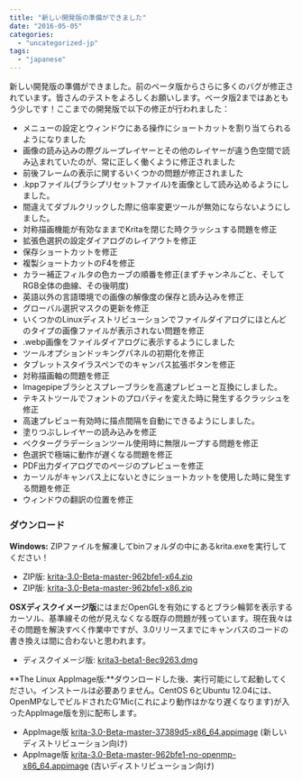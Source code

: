 ```yaml
---
title: "新しい開発版の準備ができました"
date: "2016-05-05"
categories: 
  - "uncategorized-jp"
tags: 
  - "japanese"
---
```


新しい開発版の準備ができました。前のベータ版からさらに多くのバグが修正されています。皆さんのテストをよろしくお願いします。ベータ版2まではあともう少しです！ここまでの開発版で以下の修正が行われました：

- メニューの設定とウィンドウにある操作にショートカットを割り当てられるようになりました
- 画像の読み込みの際グループレイヤーとその他のレイヤーが違う色空間で読み込まれていたのが、常に正しく働くように修正されました
- 前後フレームの表示に関するいくつかの問題が修正されました
- .kppファイル(ブラシプリセットファイル)を画像として読み込めるようにしました。
- 間違えてダブルクリックした際に倍率変更ツールが無効にならないようにしました。
- 対称描画機能が有効なままでKritaを閉じた時クラッシュする問題を修正
- 拡張色選択の設定ダイアログのレイアウトを修正
- 保存ショートカットを修正
- 複製ショートカットのF4を修正
- カラー補正フィルタの色カーブの順番を修正(まずチャンネルごと、そしてRGB全体の曲線、その後明度)
- 英語以外の言語環境での画像の解像度の保存と読み込みを修正
- グローバル選択マスクの更新を修正
- いくつかのLinuxディストリビューションでファイルダイアログにほとんどのタイプの画像ファイルが表示されない問題を修正
- .webp画像をファイルダイアログに表示するようにしました
- ツールオプションドッキングパネルの初期化を修正
- タブレットスタイラスペンでのキャンバス拡張ボタンを修正
- 対称描画軸の問題を修正
- Imagepipeブラシとスプレーブラシを高速プレビューと互換にしました。
- テキストツールでフォントのプロパティを変えた時に発生するクラッシュを修正
- 高速プレビュー有効時に描点間隔を自動にできるようにしました。
- 塗りつぶしレイヤーの読み込みを修正
- ベクターグラデーションツール使用時に無限ループする問題を修正
- 色選択で極端に動作が遅くなる問題を修正
- PDF出力ダイアログでのページのプレビューを修正
- カーソルがキャンバス上にないときにショートカットを使用した時に発生する問題を修正
- ウィンドウの翻訳の位置を修正

### ダウンロード

**Windows:** ZIPファイルを解凍してbinフォルダの中にあるkrita.exeを実行してください！

- ZIP版: [krita-3.0-Beta-master-962bfe1-x64.zip](http://files.kde.org/krita/3/windows/devbuilds/krita-3.0-Beta-master-962bfe1-x64.zip)
- ZIP版: [krita-3.0-Beta-master-962bfe1-x86.zip](http://files.kde.org/krita/3/windows/devbuilds/krita-3.0-Beta-master-962bfe1-x86.zip)

**OSXディスクイメージ版**にはまだOpenGLを有効にするとブラシ輪郭を表示するカーソル、基準線その他が見えなくなる既存の問題が残っています。現在我々はその問題を解決すべく作業中ですが、3.0リリースまでにキャンバスのコードの書き換えは間に合わないと思われます。

- ディスクイメージ版: [krita3-beta1-8ec9263.dmg](http://files.kde.org/krita/3/osx/devbuilds/krita3-beta1-8ec9263.dmg)

**The Linux AppImage版:**ダウンロードした後、実行可能にして起動してください。インストールは必要ありません。CentOS 6とUbuntu 12.04には、OpenMPなしでビルドされたG’Mic(これにより動作はかなり遅くなります)が入ったAppImage版を別に配布します。

- AppImage版 [krita-3.0-Beta-master-37389d5-x86\_64.appimage](http://files.kde.org/krita/3/linux/devbuilds/krita-3.0-Beta-master-37389d5-x86_64.appimage) (新しいディストリビューション向け)
- AppImage版 [krita-3.0-Beta-master-962bfe1-no-openmp-x86\_64.appimage](http://files.kde.org/krita/3/linux/devbuilds/krita-3.0-Beta-master-962bfe1-no-openmp-x86_64.appimage) (古いディストリビューション向け)
